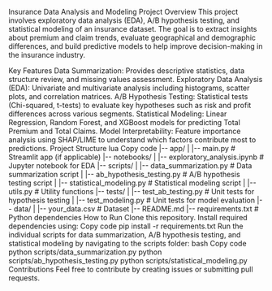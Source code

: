Insurance Data Analysis and Modeling Project
Overview
This project involves exploratory data analysis (EDA), A/B hypothesis testing, and statistical modeling of an insurance dataset. The goal is to extract insights about premium and claim trends, evaluate geographical and demographic differences, and build predictive models to help improve decision-making in the insurance industry.

Key Features
Data Summarization: Provides descriptive statistics, data structure review, and missing values assessment.
Exploratory Data Analysis (EDA): Univariate and multivariate analysis including histograms, scatter plots, and correlation matrices.
A/B Hypothesis Testing: Statistical tests (Chi-squared, t-tests) to evaluate key hypotheses such as risk and profit differences across various segments.
Statistical Modeling: Linear Regression, Random Forest, and XGBoost models for predicting Total Premium and Total Claims.
Model Interpretability: Feature importance analysis using SHAP/LIME to understand which factors contribute most to predictions.
Project Structure
lua
Copy code
|-- app/
|   |-- main.py                    # Streamlit app (if applicable)
|-- notebooks/
|   |-- exploratory_analysis.ipynb  # Jupyter notebook for EDA
|-- scripts/
|   |-- data_summarization.py       # Data summarization script
|   |-- ab_hypothesis_testing.py    # A/B hypothesis testing script
|   |-- statistical_modeling.py     # Statistical modeling script
|   |-- utils.py                    # Utility functions
|-- tests/
|   |-- test_ab_testing.py          # Unit tests for hypothesis testing
|   |-- test_modeling.py            # Unit tests for model evaluation
|-- data/
|   |-- your_data.csv               # Dataset
|-- README.md
|-- requirements.txt                # Python dependencies
How to Run
Clone this repository.
Install required dependencies using:
Copy code
pip install -r requirements.txt
Run the individual scripts for data summarization, A/B hypothesis testing, and statistical modeling by navigating to the scripts folder:
bash
Copy code
python scripts/data_summarization.py
python scripts/ab_hypothesis_testing.py
python scripts/statistical_modeling.py
Contributions
Feel free to contribute by creating issues or submitting pull requests.

